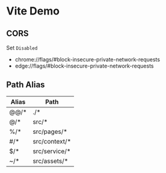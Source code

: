 # Vite Demo

## CORS

Set `Disabled`

- chrome://flags/#block-insecure-private-network-requests
- edge://flags/#block-insecure-private-network-requests

## Path Alias

| Alias | Path              |
| ----- | ----------------- |
| @@/\* | ./\*              |
| @/\*  | src/\*            |
| %/\*  | src/pages/\*      |
| #/\*  | src/context/\* |
| $/\*  | src/service/\*    |
| ~/\*  | src/assets/\*     |
